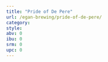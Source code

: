 ```yaml
---
title: "Pride of De Pere"
url: /egan-brewing/pride-of-de-pere/
category: 
style: 
abv: 0
ibu: 0
srm: 0
upc: 0
---
```


